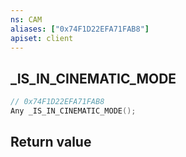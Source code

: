```yaml
---
ns: CAM
aliases: ["0x74F1D22EFA71FAB8"]
apiset: client
---
```

## _IS_IN_CINEMATIC_MODE

```c
// 0x74F1D22EFA71FAB8
Any _IS_IN_CINEMATIC_MODE();
```



## Return value